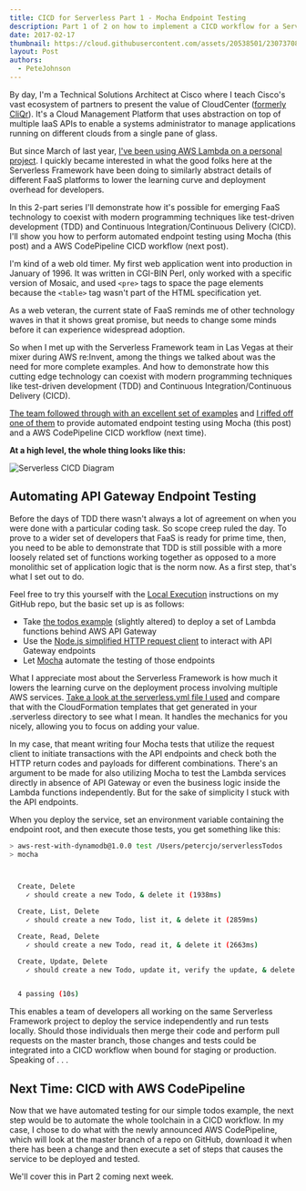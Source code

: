 ```yaml
---
title: CICD for Serverless Part 1 - Mocha Endpoint Testing
description: Part 1 of 2 on how to implement a CICD workflow for a Serverless project
date: 2017-02-17
thumbnail: https://cloud.githubusercontent.com/assets/20538501/23073708/05595248-f4fc-11e6-9a30-8e7ddaa16b56.png
layout: Post
authors:
  - PeteJohnson
---
```


By day, I'm a Technical Solutions Architect at Cisco where I teach Cisco's vast ecosystem of partners to present the value of CloudCenter ([formerly CliQr](http://www.cisco.com/c/en/us/about/corporate-strategy-office/acquisitions/cliqr.html)). It's a Cloud Management Platform that uses abstraction on top of multiple IaaS APIs to enable a systems administrator to manage applications running on different clouds from a single pane of glass.

But since March of last year, [I've been using AWS Lambda on a personal project](https://fmlnerd.com/2016/08/16/30k-page-views-for-0-21-a-serverless-story/). I quickly became interested in what the good folks here at the Serverless Framework have been doing to similarly abstract details of different FaaS platforms to lower the learning curve and deployment overhead for developers.

In this 2-part series I'll demonstrate how it's possible for emerging FaaS technology to coexist with modern programming techniques like test-driven development (TDD) and Continuous Integration/Continuous Delivery (CICD). I'll show you how to perform automated endpoint testing using Mocha (this post) and a AWS CodePipeline CICD workflow (next post).

I'm kind of a web old timer. My first web application went into production in January of 1996. It was written in CGI-BIN Perl, only worked with a specific version of Mosaic, and used `<pre>` tags to space the page elements because the `<table>` tag wasn't part of the HTML specification yet.

As a web veteran, the current state of FaaS reminds me of other technology waves in that it shows great promise, but needs to change some minds before it can experience widespread adoption.

So when I met up with the Serverless Framework team in Las Vegas at their mixer during AWS re:Invent, among the things we talked about was the need for more complete examples. And how to demonstrate how this cutting edge technology can coexist with modern programming techniques like test-driven development (TDD) and Continuous Integration/Continuous Delivery (CICD).

[The team followed through with an excellent set of examples](https://github.com/serverless/examples) and [I riffed off one of them](https://github.com/nerdguru/serverlessTodos) to provide automated endpoint testing using Mocha (this post) and a AWS CodePipeline CICD workflow (next time).  

**At a high level, the whole thing looks like this:**

![Serverless CICD Diagram](https://s3.amazonaws.com/analyzer.fmlnerd.com/img/ServerlessCICDmed.png)

## Automating API Gateway Endpoint Testing
Before the days of TDD there wasn't always a lot of agreement on when you were done with a particular coding task. So scope creep ruled the day. To prove to a wider set of developers that FaaS is ready for prime time, then, you need to be able to demonstrate that TDD is still possible with a more loosely related set of functions working together as opposed to a more monolithic set of application logic that is the norm now. As a first step, that's what I set out to do.

Feel free to try this yourself with the [Local Execution](https://github.com/nerdguru/serverlessTodos/blob/master/local.md) instructions on my GitHub repo, but the basic set up is as follows:

* Take [the todos example](https://github.com/serverless/examples/tree/master/aws-node-rest-api-with-dynamodb) (slightly altered) to deploy a set of Lambda functions behind AWS API Gateway
* Use the [Node.js simplified HTTP request client](https://www.npmjs.com/package/request) to interact with API Gateway endpoints
* Let [Mocha](https://mochajs.org/) automate the testing of those endpoints

What I appreciate most about the Serverless Framework is how much it lowers the learning curve on the deployment process involving multiple AWS services. [Take a look at the serverless.yml file I used](https://github.com/nerdguru/serverlessTodos/blob/master/serverless.yml) and compare that with the CloudFormation templates that get generated in your .serverless directory to see what I mean. It handles the mechanics for you nicely, allowing you to focus on adding your value.

In my case, that meant writing four Mocha tests that utilize the request client to initiate transactions with the API endpoints and check both the HTTP return codes and payloads for different combinations. There's an argument to be made for also utilizing Mocha to test the Lambda services directly in absence of API Gateway or even the business logic inside the Lambda functions independently. But for the sake of simplicity I stuck with the API endpoints.

When you deploy the service, set an environment variable containing the endpoint root, and then execute those tests, you get something like this:

```bash
> aws-rest-with-dynamodb@1.0.0 test /Users/petercjo/serverlessTodos
> mocha



  Create, Delete
    ✓ should create a new Todo, & delete it (1938ms)

  Create, List, Delete
    ✓ should create a new Todo, list it, & delete it (2859ms)

  Create, Read, Delete
    ✓ should create a new Todo, read it, & delete it (2663ms)

  Create, Update, Delete
    ✓ should create a new Todo, update it, verify the update, & delete it (2559ms)


  4 passing (10s)

```
This enables a team of developers all working on the same Serverless Framework project to deploy the service independently and run tests locally. Should those individuals then merge their code and perform pull requests on the master branch, those changes and tests could be integrated into a CICD workflow when bound for staging or production.  Speaking of . . .

## Next Time: CICD with AWS CodePipeline
Now that we have automated testing for our simple todos example, the next step would be to automate the whole toolchain in a CICD workflow.  In my case, I chose to do what with the newly announced AWS CodePipeline, which will look at the master branch of a repo on GitHub, download it when there has been a change and then execute a set of steps that causes the service to be deployed and tested.

We'll cover this in Part 2 coming next week.


